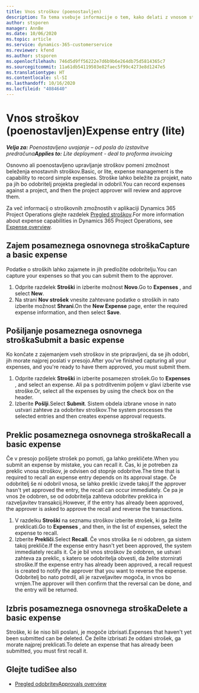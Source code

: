 ```yaml
---
title: Vnos stroškov (poenostavljen)
description: Ta tema vsebuje informacije o tem, kako delati z vnosom stroškov v poenostavljeni uvedbi.
author: stsporen
manager: AnnBe
ms.date: 10/06/2020
ms.topic: article
ms.service: dynamics-365-customerservice
ms.reviewer: kfend
ms.author: stsporen
ms.openlocfilehash: 746d5d9ff56222e7d6b9b6e264db75d5814365c7
ms.sourcegitcommit: 11a61db54119503e82faec5f99c4273e8d1247e5
ms.translationtype: HT
ms.contentlocale: sl-SI
ms.lasthandoff: 10/16/2020
ms.locfileid: "4084640"
---
```

# <a name="expense-entry-lite"></a><span data-ttu-id="3aece-103">Vnos stroškov (poenostavljen)</span><span class="sxs-lookup"><span data-stu-id="3aece-103">Expense entry (lite)</span></span>

<span data-ttu-id="3aece-104">_**Velja za:** Poenostavljeno uvajanje – od posla do izstavitve predračuna_</span><span class="sxs-lookup"><span data-stu-id="3aece-104">_**Applies to:** Lite deployment - deal to proforma invoicing_</span></span>

<span data-ttu-id="3aece-105">Osnovno ali poenostavljeno upravljanje stroškov pomeni zmožnost beleženja enostavnih stroškov.</span><span class="sxs-lookup"><span data-stu-id="3aece-105">Basic, or lite, expense management is the capability to record simple expenses.</span></span> <span data-ttu-id="3aece-106">Stroške lahko beležite za projekt, nato pa jih bo odobritelj projekta pregledal in odobril.</span><span class="sxs-lookup"><span data-stu-id="3aece-106">You can record expenses against a project, and then the project approver will review and approve them.</span></span>

<span data-ttu-id="3aece-107">Za več informacij o stroškovnih zmožnostih v aplikaciji Dynamics 365 Project Operations glejte razdelek [Pregled stroškov](expense-overview.md).</span><span class="sxs-lookup"><span data-stu-id="3aece-107">For more information about expense capabilities in Dynamics 365 Project Operations, see [Expense overview](expense-overview.md).</span></span>

## <a name="capture-a-basic-expense"></a><span data-ttu-id="3aece-108">Zajem posameznega osnovnega stroška</span><span class="sxs-lookup"><span data-stu-id="3aece-108">Capture a basic expense</span></span>

<span data-ttu-id="3aece-109">Podatke o stroških lahko zajamete in jih predložite odobritelju.</span><span class="sxs-lookup"><span data-stu-id="3aece-109">You can capture your expenses so that you can submit them to the approver.</span></span>

1. <span data-ttu-id="3aece-110">Odprite razdelek **Stroški** in izberite možnost **Novo**.</span><span class="sxs-lookup"><span data-stu-id="3aece-110">Go to **Expenses** , and select **New**.</span></span>
2. <span data-ttu-id="3aece-111">Na strani **Nov strošek** vnesite zahtevane podatke o stroških in nato izberite možnost **Shrani**.</span><span class="sxs-lookup"><span data-stu-id="3aece-111">On the **New Expense** page, enter the required expense information, and then select **Save**.</span></span>

## <a name="submit-a-basic-expense"></a><span data-ttu-id="3aece-112">Pošiljanje posameznega osnovnega stroška</span><span class="sxs-lookup"><span data-stu-id="3aece-112">Submit a basic expense</span></span>

<span data-ttu-id="3aece-113">Ko končate z zajemanjem vseh stroškov in ste pripravljeni, da se jih odobri, jih morate najprej poslati v presojo.</span><span class="sxs-lookup"><span data-stu-id="3aece-113">After you've finished capturing all your expenses, and you're ready to have them approved, you must submit them.</span></span>

1. <span data-ttu-id="3aece-114">Odprite razdelek **Stroški** in izberite posamezen strošek.</span><span class="sxs-lookup"><span data-stu-id="3aece-114">Go to **Expenses** , and select an expense.</span></span> <span data-ttu-id="3aece-115">Ali pa s potrditvenim poljem v glavi izberite vse stroške.</span><span class="sxs-lookup"><span data-stu-id="3aece-115">Or, select all the expenses by using the check box on the header.</span></span>
2. <span data-ttu-id="3aece-116">Izberite **Pošlji**.</span><span class="sxs-lookup"><span data-stu-id="3aece-116">Select **Submit**.</span></span> <span data-ttu-id="3aece-117">Sistem obdela izbrane vnose in nato ustvari zahteve za odobritev stroškov.</span><span class="sxs-lookup"><span data-stu-id="3aece-117">The system processes the selected entries and then creates expense approval requests.</span></span>

## <a name="recall-a-basic-expense"></a><span data-ttu-id="3aece-118">Preklic posameznega osnovnega stroška</span><span class="sxs-lookup"><span data-stu-id="3aece-118">Recall a basic expense</span></span>

<span data-ttu-id="3aece-119">Če v presojo pošljete strošek po pomoti, ga lahko prekličete.</span><span class="sxs-lookup"><span data-stu-id="3aece-119">When you submit an expense by mistake, you can recall it.</span></span> <span data-ttu-id="3aece-120">Čas, ki je potreben za preklic vnosa stroškov, je odvisen od stopnje odobritve.</span><span class="sxs-lookup"><span data-stu-id="3aece-120">The time that is required to recall an expense entry depends on its approval stage.</span></span>  <span data-ttu-id="3aece-121">Če odobritelj še ni odobril vnosa, se lahko preklic izvede takoj.</span><span class="sxs-lookup"><span data-stu-id="3aece-121">If the approver hasn't yet approved the entry, the recall can occur immediately.</span></span> <span data-ttu-id="3aece-122">Če pa je vnos že odobren, se od odobritelja zahteva odobritev preklica in razveljavitev transakcij.</span><span class="sxs-lookup"><span data-stu-id="3aece-122">However, if the entry has already been approved, the approver is asked to approve the recall and reverse the transactions.</span></span>

1. <span data-ttu-id="3aece-123">V razdelku **Stroški** na seznamu stroškov izberite strošek, ki ga želite preklicati.</span><span class="sxs-lookup"><span data-stu-id="3aece-123">Go to **Expenses** , and then, in the list of expenses, select the expense to recall.</span></span>
2. <span data-ttu-id="3aece-124">Izberite **Prekliči**.</span><span class="sxs-lookup"><span data-stu-id="3aece-124">Select **Recall**.</span></span> <span data-ttu-id="3aece-125">Če vnos stroška še ni odobren, ga sistem takoj prekliče.</span><span class="sxs-lookup"><span data-stu-id="3aece-125">If the expense entry hasn't yet been approved, the system immediately recalls it.</span></span> <span data-ttu-id="3aece-126">Če je bil vnos stroškov že odobren, se ustvari zahteva za preklic, s katero se odobritelja obvesti, da želite stornirati stroške.</span><span class="sxs-lookup"><span data-stu-id="3aece-126">If the expense entry has already been approved, a recall request is created to notify the approver that you want to reverse the expense.</span></span> <span data-ttu-id="3aece-127">Odobritelj bo nato potrdil, ali je razveljavitev mogoča, in vnos bo vrnjen.</span><span class="sxs-lookup"><span data-stu-id="3aece-127">The approver will then confirm that the reversal can be done, and the entry will be returned.</span></span>

## <a name="delete-a-basic-expense"></a><span data-ttu-id="3aece-128">Izbris posameznega osnovnega stroška</span><span class="sxs-lookup"><span data-stu-id="3aece-128">Delete a basic expense</span></span>

<span data-ttu-id="3aece-129">Stroške, ki še niso bili poslani, je mogoče izbrisati.</span><span class="sxs-lookup"><span data-stu-id="3aece-129">Expenses that haven't yet been submitted can be deleted.</span></span> <span data-ttu-id="3aece-130">Če želite izbrisati že oddani strošek, ga morate najprej preklicati.</span><span class="sxs-lookup"><span data-stu-id="3aece-130">To delete an expense that has already been submitted, you must first recall it.</span></span>

## <a name="see-also"></a><span data-ttu-id="3aece-131">Glejte tudi</span><span class="sxs-lookup"><span data-stu-id="3aece-131">See also</span></span>

- [<span data-ttu-id="3aece-132">Pregled odobritev</span><span class="sxs-lookup"><span data-stu-id="3aece-132">Approvals overview</span></span>](../approvals/approvals-overview.md)
